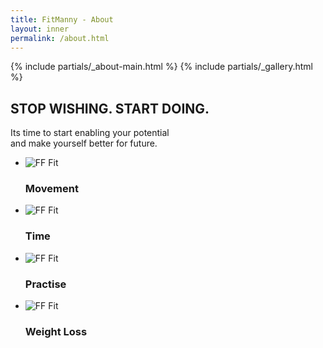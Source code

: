 ```yaml
---
title: FitManny - About
layout: inner
permalink: /about.html
---
```


<main role="main" class="content-area">
  {% include partials/_about-main.html %}
  {% include partials/_gallery.html %}
  <!-- inspiration section -->
  <section class="get-inspired triangle-line-bg-left pt-5">
    <div class="container">
      <div class="row">
        <div class="col-md-12">
          <div class="title-style-2 text-center mt-5">
            <h1><b>STOP WISHING. START DOING.</b></h1>
            <p class="mt-3">Its time to start enabling your potential<br /> and make yourself better for future.</p>
          </div>
        </div>
      </div>
      <div class="row py-5 mb-0 mb-sm-5">
        <div class="col col-12">
          <ul class="inspiration-step-timeline">
            <li>
              <div class="timeline-step" step-count="1">
                <img loading="lazy" src="../assets/img/inspiration-step-avatar1.png" alt="FF Fit"
                  class="rounded-circle object-fit-cover w-100 h-100">
              </div>
              <h3 class="text-uppercase">Movement</h3>
            </li>
            <li>
              <div class="timeline-step" step-count="2">
                <img loading="lazy" src="../assets/img/inspiration-step-avatar2.png" alt="FF Fit"
                  class="rounded-circle object-fit-cover w-100 h-100">
              </div>
              <h3 class="text-uppercase">Time</h3>
            </li>
            <li class="active">
              <div class="timeline-step" step-count="3">
                <img loading="lazy" src="../assets/img/inspiration-step-avatar3.png" alt="FF Fit"
                  class="rounded-circle object-fit-cover w-100 h-100">
              </div>
              <h3 class="text-uppercase">Practise</h3>
            </li>
            <li>
              <div class="timeline-step" step-count="4">
                <img loading="lazy" src="../assets/img/inspiration-step-avatar4.png" alt="FF Fit"
                  class="rounded-circle object-fit-cover w-100 h-100">
              </div>
              <h3 class="text-uppercase">Weight Loss</h3>
            </li>
          </ul>
        </div>
      </div>
    </div>
  </section>

</main>
